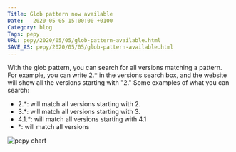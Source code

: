```yaml
---
Title: Glob pattern now available
Date:   2020-05-05 15:00:00 +0100
Category: blog
Tags: pepy
URL: pepy/2020/05/05/glob-pattern-available.html
SAVE_AS: pepy/2020/05/05/glob-pattern-available.html
---
```


With the glob pattern, you can search for all versions matching a pattern. For example, you can write 2.* in the versions search box, and the website will show all the versions starting with "2."  Some examples of what you can search:

* 2.*: will match all versions starting with 2.
* 3.*: will match all versions starting with 3.
* 4.1.*: will match all versions starting with 4.1
* *: will match all versions

![pepy chart]({static}/static/2020-05-05_glob-pattern.png)
